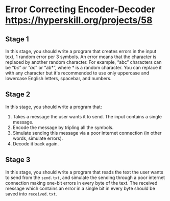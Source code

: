 # Error Correcting Encoder-Decoder https://hyperskill.org/projects/58
## Stage 1
In this stage, you should write a program that creates errors in the input text, 1 random error per 3 symbols. An error means that the character is replaced by another random character. For example, “abc” characters can be “*bc” or “a*c” or “ab*”, where * is a random character. You can replace it with any character but it's recommended to use only uppercase and lowercase English letters, spacebar, and numbers.

## Stage 2
In this stage, you should write a program that:

1. Takes a message the user wants it to send. The input contains a single message.
2. Encode the message by tripling all the symbols.
3. Simulate sending this message via a poor internet connection (in other words, simulate errors).
4. Decode it back again.

## Stage 3
In this stage, you should write a program that reads the text the user wants to send from the `send.txt`, and simulate the sending through a poor internet connection making one-bit errors in every byte of the text.
The received message which contains an error in a single bit in every byte should be saved into `received.txt`.

